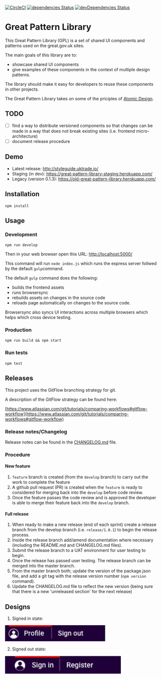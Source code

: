 [![CircleCI](https://circleci.com/gh/uktrade/dit-pattern-library/tree/master.svg?style=svg)](https://circleci.com/gh/uktrade/dit-pattern-library/tree/master)
[![dependencies Status](https://david-dm.org/uktrade/dit-pattern-library/status.svg)](https://david-dm.org/uktrade/dit-pattern-library)
[![devDependencies Status](https://david-dm.org/uktrade/dit-pattern-library/dev-status.svg)](https://david-dm.org/uktrade/dit-pattern-library?type=dev)

# Great Pattern Library
This Great Pattern Library (GPL) is a set of shared UI components and patterns used on the great.gov.uk sites.

The main goals of this library are to:

* showcase shared UI components
* give examples of these components in the context of multiple design patterns.

The library should make it easy for developers to reuse these components in other projects.

The Great Pattern Library takes on some of the priciples of [Atomic Design](http://atomicdesign.bradfrost.com/).

## TODO

- [ ] find a way to distribute versioned components so that changes can be made in a way that does not break existing sites (i.e. frontend micro-architecture)
- [ ] document release procedure

## Demo
* Latest release: http://styleguide.uktrade.io/
* Staging (in dev): https://great-pattern-library-staging.herokuapp.com/
* Legacy (version 0.1.3): https://old-great-pattern-library.herokuapp.com/

## Installation

    npm install

## Usage
### Development
    npm run develop

Then in your web browser open this URL:  <http://localhost:5000/>

This command will run ```node index.js``` which runs the express server follwed by the default ```gulp```command.

The default ```gulp``` command does the following:
* builds the frontend assets
* runs browsersync
* rebuilds assets on changes in the source code
* reloads page automatically on changes to the source code.

Browsersync also syncs UI interactions across multiple browsers which helps which cross device testing.


### Production
    npm run build && npm start

### Run tests

    npm test

## Releases
This project uses the GitFlow branching strategy for git.

A description of the GitFlow strategy can be found here:

[https://www.atlassian.com/git/tutorials/comparing-workflows#gitflow-workflow](https://www.atlassian.com/git/tutorials/comparing-workflows#gitflow-workflow)

### Release notes/Changelog
Release notes can be found in the [CHANGELOG.md](./CHANGELOG.md) file.

### Procedure
#### New feature
1. ```feature``` branch is created (from the ```develop``` branch) to carry out the work to complete the feature
2. A github pull request (PR) is created when the ```feature``` is ready to considered for merging back into the ```develop``` before code review.
3. Once the feature passes the code review and is approved the developer is able to merge their feature back into the ```develop``` branch.

#### Full release
1. When ready to make a new release (end of each sprint) create a release branch from the develop branch (i.e. ```release/1.0.1```) to begin the release process.
2. Inside the release branch add/amend documentation where necessary (including the README.md and CHANGELOG.md files).
3. Submit the release branch to a UAT environment for user testing to begin.
4. Once the release has passed user testing. The release branch can be merged into the master branch.
5. From the master branch both; update the version of the package.json file, and add a git tag with the release version number (```npm version``` command).
6. Update the CHANGELOG.md file to reflect the new version (being sure that there is a new 'unreleased section' for the next release)



## Designs

1. Signed in state:

![](./images/signed-in-state.png)


2. Signed out state:

![](./images/signed-out-state.png)
